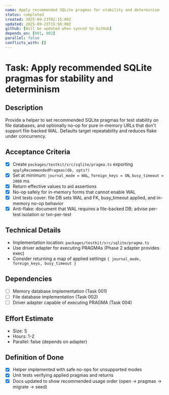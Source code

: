 ```yaml
---
name: Apply recommended SQLite pragmas for stability and determinism
status: completed
created: 2025-09-23T02:15:00Z
updated: 2025-09-23T15:50:00Z
github: [Will be updated when synced to GitHub]
depends_on: [001, 002]
parallel: false
conflicts_with: []
---
```


# Task: Apply recommended SQLite pragmas for stability and determinism

## Description

Provide a helper to set recommended SQLite pragmas for test stability on file
databases, and optionally no-op for pure in-memory URLs that don't support
file-backed WAL. Defaults target repeatability and reduces flake under
concurrency.

## Acceptance Criteria

- [x] Create `packages/testkit/src/sqlite/pragma.ts` exporting
      `applyRecommendedPragmas(db, opts?)`
- [x] Set at minimum: `journal_mode = WAL`, `foreign_keys = ON`,
      `busy_timeout = 2000` ms
- [x] Return effective values to aid assertions
- [x] No-op safely for in-memory forms that cannot enable WAL
- [x] Unit tests cover: file DB sets WAL and FK, busy_timeout applied, and
      in-memory no-op behavior
- [x] Anti-flake: document that WAL requires a file-backed DB; advise per-test
      isolation or txn-per-test

## Technical Details

- Implementation location: `packages/testkit/src/sqlite/pragma.ts`
- Use driver adapter for executing PRAGMAs (Phase 2 adapter provides exec)
- Consider returning a map of applied settings
  `{ journal_mode, foreign_keys, busy_timeout }`

## Dependencies

- [ ] Memory database implementation (Task 001)
- [ ] File database implementation (Task 002)
- [ ] Driver adapter capable of executing PRAGMA (Task 004)

## Effort Estimate

- Size: S
- Hours: 1-2
- Parallel: false (depends on adapter)

## Definition of Done

- [x] Helper implemented with safe no-ops for unsupported modes
- [x] Unit tests verifying applied pragmas and returns
- [x] Docs updated to show recommended usage order (open → pragmas → migrate →
      seed)
